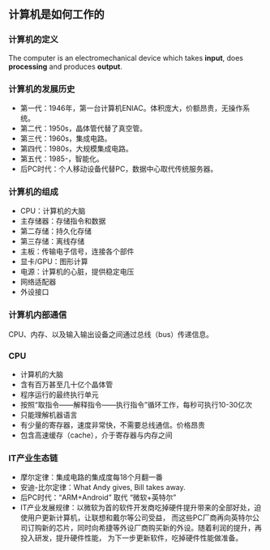 ## 计算机是如何工作的
### 计算机的定义
The computer is an electromechanical device which takes **input**, does **processing** and produces **output**.

### 计算机的发展历史
- 第一代：1946年，第一台计算机ENIAC。体积庞大，价额昂贵，无操作系统。
- 第二代：1950s，晶体管代替了真空管。
- 第三代：1960s，集成电路。
- 第四代：1980s，大规模集成电路。
- 第五代：1985-，智能化。
- 后PC时代：个人移动设备代替PC，数据中心取代传统服务器。
  
### 计算机的组成
- CPU：计算机的大脑
- 主存储器：存储指令和数据
- 第二存储：持久化存储
- 第三存储：离线存储
- 主板：传输电子信号，连接各个部件
- 显卡/GPU：图形计算
- 电源：计算机的心脏，提供稳定电压
- 网络适配器
- 外设接口

### 计算机内部通信
CPU、内存、以及输入输出设备之间通过总线（bus）传递信息。

### CPU
- 计算机的大脑
- 含有百万甚至几十亿个晶体管
- 程序运行的最终执行单元
- 按照“取指令——解释指令——执行指令”循环工作，每秒可执行10-30亿次
- 只能理解机器语言
- 有少量的寄存器，速度非常快，不需要总线通信。价格昂贵
- 包含高速缓存（cache），介于寄存器与内存之间

### IT产业生态链
- 摩尔定律：集成电路的集成度每18个月翻一番
- 安迪-比尔定律：What Andy gives, Bill takes away.
- 后PC时代：“ARM+Android” 取代 “微软+英特尔”
- IT产业发展规律：以微软为首的软件开发商吃掉硬件提升带来的全部好处，迫使用户更新计算机，让联想和戴尔等公司受益，
而这些PC厂商再向英特尔公司订购新的芯片，同时向希捷等外设厂商购买新的外设。随着利润的提升，再投入研发，提升硬件性能，
为下一步更新软件，吃掉硬件性能做准备。
